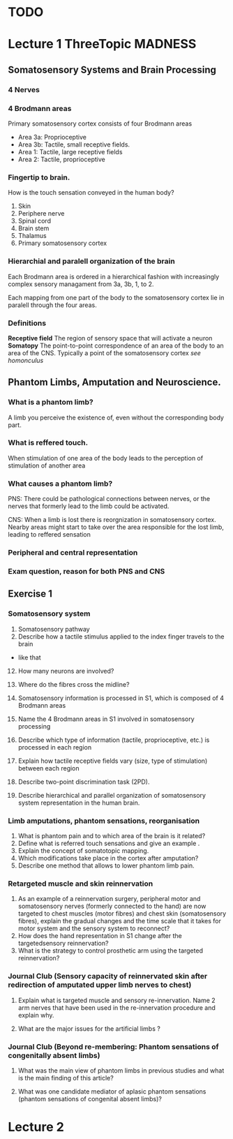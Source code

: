 # TODO

# Lecture 1 ThreeTopic MADNESS 
## Somatosensory Systems and Brain Processing
### 4 Nerves
### 4 Brodmann areas
Primary somatosensory cortex consists of four Brodmann areas
* Area 3a: Proprioceptive
* Area 3b: Tactile, small receptive fields.
* Area 1: Tactile, large receptive fields
* Area 2: Tactile, proprioceptive
### Fingertip to brain. 
How is the touch sensation conveyed in the human body?
1. Skin
2. Periphere nerve
3. Spinal cord
4. Brain stem
5. Thalamus
6. Primary somatosensory cortex
### Hierarchial and paralell organization of the brain
Each Brodmann area is ordered in a hierarchical fashion with increasingly complex sensory managament from 3a, 3b, 1, to 2.

Each mapping from one part of the body to the somatosensory cortex lie in paralell through the four areas.
### Definitions
**Receptive field** The region of sensory space that will activate a neuron
**Somatopy** The point-to-point correspondence of an area of the body to an area of the CNS. Typically a point of the somatosensory cortex _see homonculus_
## Phantom Limbs, Amputation and Neuroscience.
### What is a phantom limb?
A limb you perceive the existence of, even without the corresponding body part.

### What is reffered touch.
When stimulation of one area of the body leads to the perception of stimulation of another area

### What causes a phantom limb?
PNS: There could be pathological connections between nerves, or the nerves that formerly lead to the limb could be activated.

CNS: When a limb is lost there is reorgnization in somatosensory cortex. Nearby areas might start to take over the area responsible for the lost limb, leading to reffered sensation

### Peripheral and central representation
### Exam question, reason for both PNS and CNS

## Exercise 1
### Somatosensory system
1. Somatosensory pathway
11. Describe how a tactile stimulus applied to the index finger travels to the brain
* like that
12. How many neurons are involved?
13. Where do the fibres cross the midline?

2. Somatosensory information is processed in S1, which is composed of 4 Brodmann areas
21. Name the 4 Brodmann areas in S1 involved in somatosensory processing
22. Describe which type of information (tactile, proprioceptive, etc.) is processed in each region
23. Explain how tactile receptive fields vary (size, type of stimulation) between each region

3. Describe two-point discrimination task (2PD).

4. Describe hierarchical and parallel organization of somatosensory system representation in the human brain.

### Limb amputations, phantom sensations, reorganisation

1. What is phantom pain and to which area of the brain is it related?
2. Define what is referred touch sensations and give an example .
3. Explain the concept of somatotopic mapping.
4. Which modifications take place in the cortex after amputation?
5. Describe one method that allows to lower phantom limb pain.

### Retargeted muscle and skin reinnervation

1. As an example of a reinnervation surgery, peripheral motor and somatosensory nerves (formerly connected to the hand) are now targeted to chest muscles (motor
fibres) and chest skin (somatosensory fibres), explain the gradual changes and the time scale that it takes for motor system and the sensory system to reconnect?
2. How does the hand representation in S1 change after the targetedsensory reinnervation?
3. What is the strategy to control prosthetic arm using the targeted reinnervation?

### Journal Club (Sensory capacity of reinnervated skin after redirection of amputated upper limb nerves to chest)
1. Explain what is targeted muscle and sensory re-innervation. Name 2 arm nerves that have been used in the re-innervation procedure and explain why.

2. What are the major issues for the artificial limbs ?

### Journal Club (Beyond re-membering: Phantom sensations of congenitally absent limbs)
1. What was the main view of phantom limbs in previous studies and what is the main finding of this article?

2. What was one candidate mediator of aplasic phantom sensations (phantom sensations of congenital absent limbs)?


# Lecture 2
